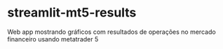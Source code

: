 # streamlit-mt5-results
Web app mostrando gráficos com resultados de operações no mercado financeiro usando metatrader 5
